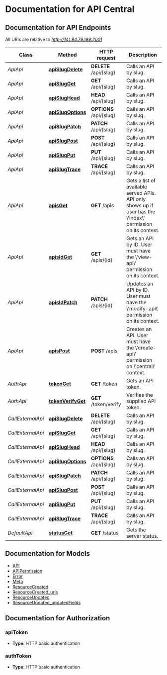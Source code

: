 # Documentation for API Central

<a name="documentation-for-api-endpoints"></a>
## Documentation for API Endpoints

All URIs are relative to *http://141.94.79.199:2001*

Class | Method | HTTP request | Description
------------ | ------------- | ------------- | -------------
*ApiApi* | [**apiSlugDelete**](Apis/ApiApi.md#apislugdelete) | **DELETE** /api/{slug} | Calls an API by slug.
*ApiApi* | [**apiSlugGet**](Apis/ApiApi.md#apislugget) | **GET** /api/{slug} | Calls an API by slug.
*ApiApi* | [**apiSlugHead**](Apis/ApiApi.md#apislughead) | **HEAD** /api/{slug} | Calls an API by slug.
*ApiApi* | [**apiSlugOptions**](Apis/ApiApi.md#apislugoptions) | **OPTIONS** /api/{slug} | Calls an API by slug.
*ApiApi* | [**apiSlugPatch**](Apis/ApiApi.md#apislugpatch) | **PATCH** /api/{slug} | Calls an API by slug.
*ApiApi* | [**apiSlugPost**](Apis/ApiApi.md#apislugpost) | **POST** /api/{slug} | Calls an API by slug.
*ApiApi* | [**apiSlugPut**](Apis/ApiApi.md#apislugput) | **PUT** /api/{slug} | Calls an API by slug.
*ApiApi* | [**apiSlugTrace**](Apis/ApiApi.md#apislugtrace) | **TRACE** /api/{slug} | Calls an API by slug.
*ApiApi* | [**apisGet**](Apis/ApiApi.md#apisget) | **GET** /apis | Gets a list of available served APIs. API only shows up if user has the \\'index\\' permission on its context.
*ApiApi* | [**apisIdGet**](Apis/ApiApi.md#apisidget) | **GET** /apis/{id} | Gets an API by ID. User must have the \\'view-api\\' permission on its context.
*ApiApi* | [**apisIdPatch**](Apis/ApiApi.md#apisidpatch) | **PATCH** /apis/{id} | Updates an API by ID. User must have the \\'modify-api\\' permission on its context.
*ApiApi* | [**apisPost**](Apis/ApiApi.md#apispost) | **POST** /apis | Creates an API. User must have the \\'create-api\\' permission on \\'central\\' context.
*AuthApi* | [**tokenGet**](Apis/AuthApi.md#tokenget) | **GET** /token | Gets an API token.
*AuthApi* | [**tokenVerifyGet**](Apis/AuthApi.md#tokenverifyget) | **GET** /token/verify | Verifies the supplied API token.
*CallExternalApi* | [**apiSlugDelete**](Apis/CallExternalApi.md#apislugdelete) | **DELETE** /api/{slug} | Calls an API by slug.
*CallExternalApi* | [**apiSlugGet**](Apis/CallExternalApi.md#apislugget) | **GET** /api/{slug} | Calls an API by slug.
*CallExternalApi* | [**apiSlugHead**](Apis/CallExternalApi.md#apislughead) | **HEAD** /api/{slug} | Calls an API by slug.
*CallExternalApi* | [**apiSlugOptions**](Apis/CallExternalApi.md#apislugoptions) | **OPTIONS** /api/{slug} | Calls an API by slug.
*CallExternalApi* | [**apiSlugPatch**](Apis/CallExternalApi.md#apislugpatch) | **PATCH** /api/{slug} | Calls an API by slug.
*CallExternalApi* | [**apiSlugPost**](Apis/CallExternalApi.md#apislugpost) | **POST** /api/{slug} | Calls an API by slug.
*CallExternalApi* | [**apiSlugPut**](Apis/CallExternalApi.md#apislugput) | **PUT** /api/{slug} | Calls an API by slug.
*CallExternalApi* | [**apiSlugTrace**](Apis/CallExternalApi.md#apislugtrace) | **TRACE** /api/{slug} | Calls an API by slug.
*DefaultApi* | [**statusGet**](Apis/DefaultApi.md#statusget) | **GET** /status | Gets the server status.


<a name="documentation-for-models"></a>
## Documentation for Models

 - [API](./Models/API.md)
 - [APIPermission](./Models/APIPermission.md)
 - [Error](./Models/Error.md)
 - [Meta](./Models/Meta.md)
 - [ResourceCreated](./Models/ResourceCreated.md)
 - [ResourceCreated_urls](./Models/ResourceCreated_urls.md)
 - [ResourceUpdated](./Models/ResourceUpdated.md)
 - [ResourceUpdated_updatedFields](./Models/ResourceUpdated_updatedFields.md)


<a name="documentation-for-authorization"></a>
## Documentation for Authorization

<a name="apiToken"></a>
### apiToken

- **Type**: HTTP basic authentication

<a name="authToken"></a>
### authToken

- **Type**: HTTP basic authentication

